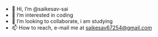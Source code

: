 - 👋 Hi, I’m @saikesav-sai
- 👀 I’m interested in coding
- 💞️ I’m looking to collaborate, i am studying
- 📫 How to reach, e-mail me at saikesav67254@gmail.com 

<!---
saikesav-sai/saikesav-sai is a ✨ special ✨ repository because its `README.md` (this file) appears on your GitHub profile.
You can click the Preview link to take a look at your changes.
--->
